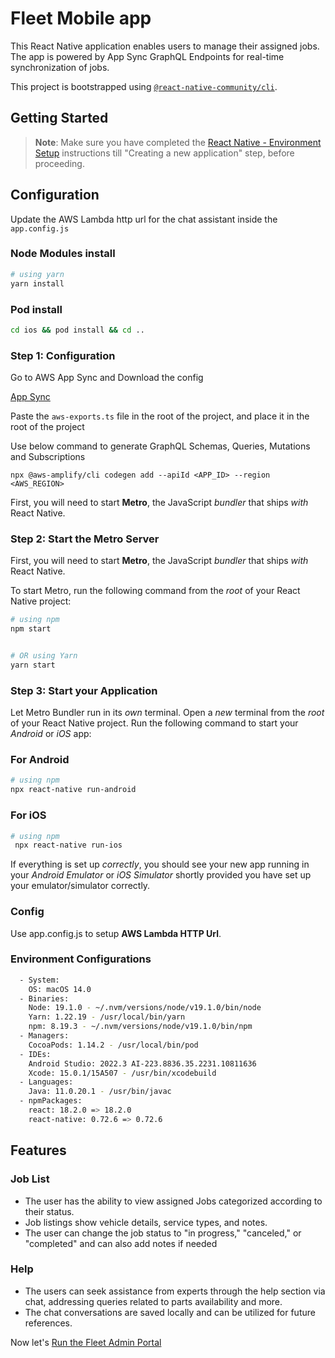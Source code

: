 # Fleet Mobile app

This React Native application enables users to manage their assigned jobs. The app is powered by App Sync GraphQL Endpoints for real-time synchronization of jobs.


This project is bootstrapped using [`@react-native-community/cli`](https://github.com/react-native-community/cli).

## Getting Started

> **Note**: Make sure you have completed the [React Native - Environment Setup](https://reactnative.dev/docs/environment-setup) instructions till "Creating a new application" step, before proceeding.


## Configuration

Update the AWS Lambda http url for the chat assistant inside the `app.config.js` 


### Node Modules install

```sh
# using yarn
yarn install
```


### Pod install 

```sh
cd ios && pod install && cd ..
```


### Step 1: Configuration

Go to AWS App Sync and Download the config

[App Sync](../../media/app-sync-config.png)


Paste the `aws-exports.ts` file in the root of the project, and place it in the root of the project


Use below command to generate GraphQL Schemas, Queries, Mutations and Subscriptions 

```
npx @aws-amplify/cli codegen add --apiId <APP_ID> --region <AWS_REGION>
```


First, you will need to start **Metro**, the JavaScript _bundler_ that ships _with_ React Native.

### Step 2: Start the Metro Server


First, you will need to start **Metro**, the JavaScript _bundler_ that ships _with_ React Native.

To start Metro, run the following command from the _root_ of your React Native project:

```sh
# using npm
npm start


# OR using Yarn
yarn start
```

### Step 3: Start your Application

Let Metro Bundler run in its _own_ terminal. Open a _new_ terminal from the _root_ of your React Native project. Run the following command to start your _Android_ or _iOS_ app:

### For Android

```bash
# using npm
npx react-native run-android
```

### For iOS

```bash
# using npm
 npx react-native run-ios
```

If everything is set up _correctly_, you should see your new app running in your _Android Emulator_ or _iOS Simulator_ shortly provided you have set up your emulator/simulator correctly.



### Config

Use app.config.js to setup **AWS Lambda HTTP Url**.

### Environment Configurations

```sh
  - System:
    OS: macOS 14.0
  - Binaries:
    Node: 19.1.0 - ~/.nvm/versions/node/v19.1.0/bin/node
    Yarn: 1.22.19 - /usr/local/bin/yarn
    npm: 8.19.3 - ~/.nvm/versions/node/v19.1.0/bin/npm
  - Managers:
    CocoaPods: 1.14.2 - /usr/local/bin/pod
  - IDEs:
    Android Studio: 2022.3 AI-223.8836.35.2231.10811636
    Xcode: 15.0.1/15A507 - /usr/bin/xcodebuild
  - Languages:
    Java: 11.0.20.1 - /usr/bin/javac
  - npmPackages:
    react: 18.2.0 => 18.2.0
    react-native: 0.72.6 => 0.72.6
```

## Features

### Job List

- The user has the ability to view assigned Jobs categorized according to their status.
- Job listings show vehicle details, service types, and notes.
- The user can change the job status to "in progress," "canceled," or "completed" and can also add notes if needed

### Help

- The users can seek assistance from experts through the help section via chat, addressing queries related to parts availability and more.
- The chat conversations are saved locally and can be utilized for future references. 

Now let's [Run the Fleet Admin Portal](../8-web/)
